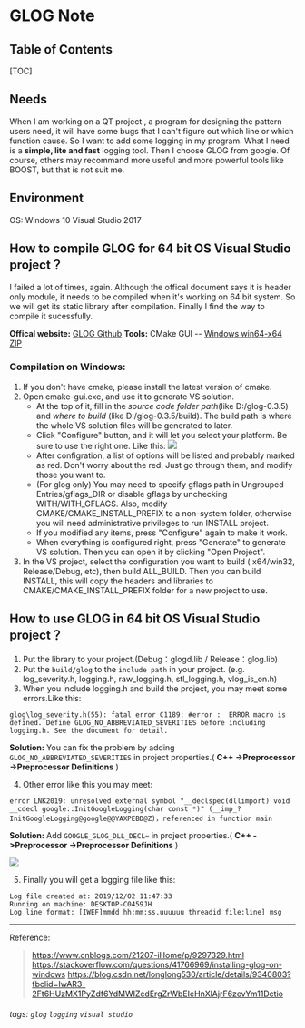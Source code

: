 GLOG Note
===


## Table of Contents

[TOC]

## Needs

When I am working on a QT project , a program for designing the pattern users need, it will have some bugs that I can't figure out which line or which function cause. So I want to add some logging in my program.
What I need is a **simple, lite and fast** logging tool. Then I choose GLOG from google. Of course, others may recommand more useful and more powerful tools like BOOST, but that is not suit me.

## Environment

OS: Windows 10
Visual Studio 2017

How to compile GLOG for 64 bit OS Visual Studio project？
---
I failed a lot of times, again. Although the offical document says it is header only module, it needs to be compiled when it's working on 64 bit system. So we will get its static library after compilation. 
Finally I find the way to compile it sucessfully. 

**Offical website:** [GLOG Github](https://github.com/google/glog) 
**Tools:** CMake GUI -- [Windows win64-x64 ZIP](https://cmake.org/download//)

### Compilation on Windows:
1. If you don't have cmake, please install the latest version of cmake.
2. Open cmake-gui.exe, and use it to generate VS solution.
    *  At the top of it, fill in the *source code folder path*(like D:/glog-0.3.5) and *where to build* (like D:/glog-0.3.5/build). The build path is where the whole VS solution files will be generated to later.
    *  Click "Configure" button, and it will let you select your platform. Be sure to use the right one.
    Like this:
    ![](https://i.imgur.com/7XQkPej.png)
    * After configration, a list of options will be listed and probably marked as red. Don't worry about the red. Just go through them, and modify those you want to.
    * (For glog only) You may need to specify gflags path in Ungrouped Entries/gflags_DIR or disable gflags by unchecking WITH/WITH_GFLAGS. Also, modify CMAKE/CMAKE_INSTALL_PREFIX to a non-system folder, otherwise you will need administrative privileges to run INSTALL project.
    * If you modified any items, press "Configure" again to make it work.
    * When everything is configured right, press "Generate" to generate VS solution. Then you can open it by clicking "Open Project".
3. In the VS project, select the configuration you want to build ( x64/win32, Release/Debug, etc), then build ALL_BUILD. Then you can build INSTALL, this will copy the headers and libraries to CMAKE/CMAKE_INSTALL_PREFIX folder for a new project to use.


How to use GLOG in 64 bit OS Visual Studio project？
---
1. Put the library to your project.(Debug：glogd.lib / Release：glog.lib)
2. Put the `build/glog` to the `include path` in your project. (e.g. log_severity.h, logging.h, raw_logging.h, stl_logging.h, vlog_is_on.h)
3. When you include logging.h and build the project, you may meet some errors.Like this:
```
glog\log_severity.h(55): fatal error C1189: #error :  ERROR macro is defined. Define GLOG_NO_ABBREVIATED_SEVERITIES before including logging.h. See the document for detail.
```
    
**Solution:** You can fix the problem by adding `GLOG_NO_ABBREVIATED_SEVERITIES` in project properties.( **C++ ->Preprocessor ->Preprocessor Definitions** )
    
4. Other error like this you may meet:
```
error LNK2019: unresolved external symbol "__declspec(dllimport) void __cdecl google::InitGoogleLogging(char const *)" (__imp_?InitGoogleLogging@google@@YAXPEBD@Z)，referenced in function main
```

**Solution:**  Add `GOOGLE_GLOG_DLL_DECL=` in project properties.( **C++ ->Preprocessor ->Preprocessor Definitions** )
  
![](https://i.imgur.com/9PICnaH.png)

5. Finally you will get a logging file like this:

```
Log file created at: 2019/12/02 11:47:33
Running on machine: DESKTOP-C0459JH
Log line format: [IWEF]mmdd hh:mm:ss.uuuuuu threadid file:line] msg
```

---
Reference:
> https://www.cnblogs.com/21207-iHome/p/9297329.html
> https://stackoverflow.com/questions/41766969/installing-glog-on-windows
> https://blog.csdn.net/longlong530/article/details/9340803?fbclid=IwAR3-2Ft6HUzMX1PyZdf6YdMWIZcdErgZrWbEIeHnXlAjrF6zevYm11Dctio


###### tags: `glog` `logging` `visual studio`
